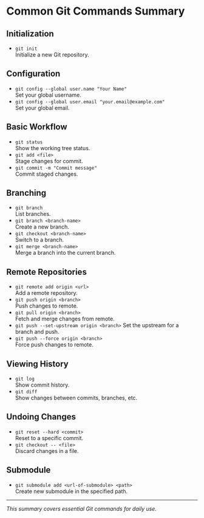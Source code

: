 # Common Git Commands Summary

## Initialization
- `git init`  
    Initialize a new Git repository.

## Configuration
- `git config --global user.name "Your Name"`  
    Set your global username.
- `git config --global user.email "your.email@example.com"`  
    Set your global email.

## Basic Workflow
- `git status`  
    Show the working tree status.
- `git add <file>`  
    Stage changes for commit.
- `git commit -m "Commit message"`  
    Commit staged changes.

## Branching
- `git branch`  
    List branches.
- `git branch <branch-name>`  
    Create a new branch.
- `git checkout <branch-name>`  
    Switch to a branch.
- `git merge <branch-name>`  
    Merge a branch into the current branch.

## Remote Repositories
- `git remote add origin <url>`  
    Add a remote repository.
- `git push origin <branch>`  
    Push changes to remote.
- `git pull origin <branch>`  
    Fetch and merge changes from remote.
- `git push --set-upstream origin <branch>`
    Set the upstream for a branch and push.
- `git push --force origin <branch>`  
    Force push changes to remote.

## Viewing History
- `git log`  
    Show commit history.
- `git diff`  
    Show changes between commits, branches, etc.

## Undoing Changes
- `git reset --hard <commit>`  
    Reset to a specific commit.
- `git checkout -- <file>`  
    Discard changes in a file.

## Submodule
- `git submodule add <url-of-submodule> <path>`     
    Create new submodule in the specified path.

---

*This summary covers essential Git commands for daily use.*